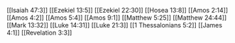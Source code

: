 [[Isaiah 47:3]]
[[Ezekiel 13:5]]
[[Ezekiel 22:30]]
[[Hosea 13:8]]
[[Amos 2:14]]
[[Amos 4:2]]
[[Amos 5:4]]
[[Amos 9:1]]
[[Matthew 5:25]]
[[Matthew 24:44]]
[[Mark 13:32]]
[[Luke 14:31]]
[[Luke 21:3]]
[[1 Thessalonians 5:2]]
[[James 4:1]]
[[Revelation 3:3]]
